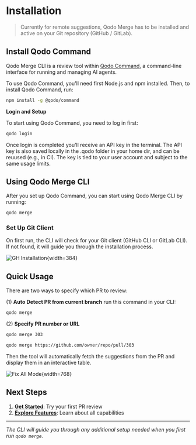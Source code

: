 # Installation

> Currently for remote suggestions, Qodo Merge has to be installed and active on your Git repository (GitHub / GitLab).

## Install Qodo Command

Qodo Merge CLI is a review tool within [Qodo Command](https://docs.qodo.ai/qodo-documentation/qodo-command), a command-line interface for running and managing AI agents.

To use Qodo Command, you'll need first Node.js and npm installed.
Then, to install Qodo Command, run:

```bash
npm install -g @qodo/command
```

**Login and Setup**

To start using Qodo Command, you need to log in first:

```bash
qodo login
```

Once login is completed you'll receive an API key in the terminal.
The API key is also saved locally in the .qodo folder in your home dir, and can be reuused (e.g., in CI).
The key is tied to your user account and subject to the same usage limits.

[//]: # (## API Key Management)

[//]: # ()
[//]: # (There are a few commands that let you maintain the API key:)

[//]: # ()
[//]: # (```bash)

[//]: # (qodo key list               # List all API keys)

[//]: # (qodo key create <name>      # Create a new API key with the given name)

[//]: # (qodo key revoke <name>      # Revoke an API key by name)

[//]: # (```)


## Using Qodo Merge CLI

After you set up Qodo Command, you can start using Qodo Merge CLI by running:

```bash
qodo merge
```
### Set Up Git Client
On first run, the CLI will check for your Git client (GitHub CLI or GitLab CLI).
If not found, it will guide you through the installation process.

![GH Installation](https://www.qodo.ai/images/pr_agent/qm_cli_gh_install_prompt.png){width=384}


## Quick Usage

There are two ways to specify which PR to review:

(1) **Auto Detect PR from current branch**
run this command in your CLI:

```bash
qodo merge
```

(2) **Specify PR number or URL**

```bash
qodo merge 303

qodo merge https://github.com/owner/repo/pull/303
```

Then the tool will automatically fetch the suggestions from the PR and display them in an interactive table.

![Fix All Mode](https://www.qodo.ai/images/pr_agent/qm_cli_main_table_fix_all.png){width=768}


## Next Steps

1. **[Get Started](getting-started.md)**: Try your first PR review
2. **[Explore Features](features.md)**: Learn about all capabilities

---

*The CLI will guide you through any additional setup needed when you first run `qodo merge`.*